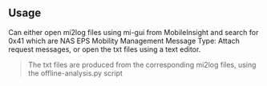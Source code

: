 ## Usage
Can either open mi2log files using mi-gui from MobileInsight and search for 0x41 which are NAS EPS Mobility Management Message Type: Attach request messages, or open the txt files using a text editor.

> The txt files are produced from the corresponding mi2log files, using the offline-analysis.py script
